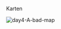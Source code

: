 Karten

![day4-A-bad-map](https://github.com/chwoma/krippen_by/assets/144381269/a634489f-e9b1-4a42-b816-e9e17da62a7e)
